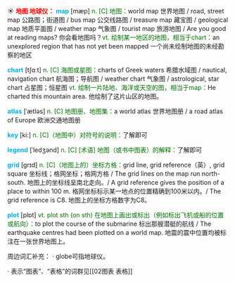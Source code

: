 ☀ <font color="red">**地图 地球仪：**</font>
<font color="sky blue">**map**</font> [mæp] 
<font color="rgb(227, 108, 9)">n. [C] 地图：</font>world map 世界地图 / road, street map 公路图；街道图 / bus map 公交线路图 / treasure map 藏宝图 / geological map 地质平面图 / weather map 气象图 / tourist map 旅游地图 / Are you good at reading maps? 你会看地图吗？<font color="rgb(227, 108, 9)">vt. 绘制某一地区的地图，相当于chart：</font>an unexplored region that has not yet been mapped 一个尚未绘制地图的未经勘察的地区

<font color="sky blue">**chart**</font> [tʃɑːt] 
<font color="rgb(227, 108, 9)">n. [C] 海图或星图：</font>charts of Greek waters 希腊水域图 / nautical, navigation chart 航海图；导航图 / weather chart 气象图 / astrological, star chart 占星图；恒星图 <font color="rgb(227, 108, 9)">vt. 绘制一片陆地、海洋或天空的图，相当于map：</font>He charted this mountain area. 他绘制了这片山区的地图。
           
<font color="sky blue">**atlas**</font> [ˈætləs]
<font color="rgb(227, 108, 9)">n. [C] 地图册、地图集：</font>a world atlas 世界地图册 / a road atlas of Europe 欧洲交通地图册

<font color="sky blue">**key**</font> [ki:] 
<font color="rgb(227, 108, 9)">n. [C]（地图中）对符号的说明：</font>了解即可
                      
<font color="sky blue">**legend**</font> [ˈledʒənd]
<font color="rgb(227, 108, 9)">n. [C] [术语] 地图（或书中图表）的解释：</font>了解即可

<font color="sky blue">**grid**</font> [grɪd]
<font color="rgb(227, 108, 9)">n. [C]（地图上的）坐标方格：</font>grid line, grid reference（英）, grid square 坐标线；格网坐标；格网方格 / The grid lines on the map run north-south. 地图上的坐标线呈南北走向。/ A grid reference gives the position of a place to within 100 m. 格网坐标标示某一地点的位置精确到100米以内。/ The grid reference is C8. 地图上的坐标方格数字为C8。

<font color="sky blue">**plot**</font> [plɒt] 
<font color="rgb(227, 108, 9)">vt. plot sth (on sth) 在地图上画出或标出（例如标出飞机或船的位置或航向）：</font>to plot the course of the submarine 标出那艘潜艇的航线 / The earthquake centres had been plotted on a world map. 地震的震中位置均被标注在一张世界地图上。

周边词汇补充：
· globe可指地球仪。	

· 表示“图表”、“表格”的词群见[[02图表 表格]]
